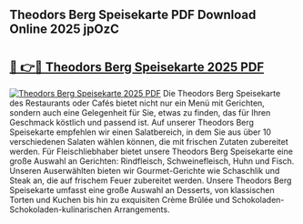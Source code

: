 ## Theodors Berg Speisekarte PDF Download Online 2025 jpOzC

# <h2><a href="http://gca2g2.nevu.top/?p=Theodors+Berg+Speisekarte">🔗 👉🔴 Theodors Berg Speisekarte 2025 PDF</a></h2>

[![Theodors Berg Speisekarte 2025 PDF](https://i.imgur.com/dBaPXMq.png)](http://gca2g2.nevu.top/?p=Theodors+Berg+Speisekarte)
Die Theodors Berg Speisekarte des Restaurants oder Cafés bietet nicht nur ein Menü mit Gerichten, sondern auch eine Gelegenheit für Sie, etwas zu finden, das für Ihren Geschmack köstlich und passend ist. Auf unserer Theodors Berg Speisekarte empfehlen wir einen Salatbereich, in dem Sie aus über 10 verschiedenen Salaten wählen können, die mit frischen Zutaten zubereitet werden. Für Fleischliebhaber bietet unsere Theodors Berg Speisekarte eine große Auswahl an Gerichten: Rindfleisch, Schweinefleisch, Huhn und Fisch. Unseren Auserwählten bieten wir Gourmet-Gerichte wie Schaschlik und Steak an, die auf frischem Feuer zubereitet werden. Unsere Theodors Berg Speisekarte umfasst eine große Auswahl an Desserts, von klassischen Torten und Kuchen bis hin zu exquisiten Crème Brûlée und Schokoladen-Schokoladen-kulinarischen Arrangements.
